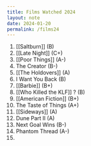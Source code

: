 ```yaml
---
title: Films Watched 2024
layout: note
date: 2024-01-20
permalink: /films24
---
```


1. [[Saltburn]] (B)
2. [[Late Night]] (C+)
3. [[Poor Things]] (A-)
4. The Creator (B-)
5. [[The Holdovers]] (A)
6. I Want You Back (B)
7. [[Barbie]] (B+)
8. [[Who Killed the KLF]] ? (B)
9. [[American Fiction]] (B+)
10. The Taste of Things (A+)
11. [[Sideways]] (A)
12. Dune Part II (A)
13. Next Goal Wins (B-)
14. Phantom Thread (A-)
15. 